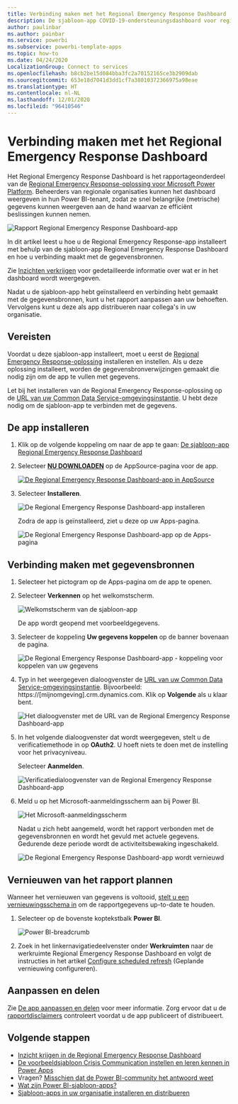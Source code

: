 ```yaml
---
title: Verbinding maken met het Regional Emergency Response Dashboard
description: De sjabloon-app COVID-19-ondersteuningsdashboard voor regionale noodhulp ophalen en installeren en verbinding maken met gegevens
author: paulinbar
ms.author: painbar
ms.service: powerbi
ms.subservice: powerbi-template-apps
ms.topic: how-to
ms.date: 04/24/2020
LocalizationGroup: Connect to services
ms.openlocfilehash: b8cb2be15d084bba3fc2a70152165ce3b2909dab
ms.sourcegitcommit: 653e18d7041d3dd1cf7a38010372366975a98eae
ms.translationtype: HT
ms.contentlocale: nl-NL
ms.lasthandoff: 12/01/2020
ms.locfileid: "96410546"
---
```

# <a name="connect-to-the-regional-emergency-response-dashboard"></a>Verbinding maken met het Regional Emergency Response Dashboard
Het Regional Emergency Response Dashboard is het rapportageonderdeel van de [Regional Emergency Response-oplossing voor Microsoft Power Platform](/powerapps/sample-apps/regional-emergency-response/overview). Beheerders van regionale organisaties kunnen het dashboard weergeven in hun Power BI-tenant, zodat ze snel belangrijke (metrische) gegevens kunnen weergeven aan de hand waarvan ze efficiënt beslissingen kunnen nemen.

![Rapport Regional Emergency Response Dashboard-app](media/service-connect-to-regional-emergency-response/service-regional-emergency-response-app-report.png)

In dit artikel leest u hoe u de Regional Emergency Response-app installeert met behulp van de sjabloon-app Regional Emergency Response Dashboard en hoe u verbinding maakt met de gegevensbronnen.

Zie [Inzichten verkrijgen](/powerapps/sample-apps/regional-emergency-response/portals-admin-reporting#get-insights) voor gedetailleerde informatie over wat er in het dashboard wordt weergegeven.

Nadat u de sjabloon-app hebt geïnstalleerd en verbinding hebt gemaakt met de gegevensbronnen, kunt u het rapport aanpassen aan uw behoeften. Vervolgens kunt u deze als app distribueren naar collega's in uw organisatie.

## <a name="prerequisites"></a>Vereisten

Voordat u deze sjabloon-app installeert, moet u eerst de [Regional Emergency Response-oplossing](/powerapps/sample-apps/regional-emergency-response/deploy) installeren en instellen. Als u deze oplossing installeert, worden de gegevensbronverwijzingen gemaakt die nodig zijn om de app te vullen met gegevens.

Let bij het installeren van de Regional Emergency Response-oplossing op de [URL van uw Common Data Service-omgevingsinstantie](/powerapps/sample-apps/regional-emergency-response/deploy#step-5-configure-and-publish-power-bi-dashboard). U hebt deze nodig om de sjabloon-app te verbinden met de gegevens.

## <a name="install-the-app"></a>De app installeren

1. Klik op de volgende koppeling om naar de app te gaan: [De sjabloon-app Regional Emergency Response Dashboard](https://appsource.microsoft.com/product/power-bi/powerapps_cxo.regional_response)

1. Selecteer [**NU DOWNLOADEN**](https://appsource.microsoft.com/product/power-bi/powerapps_cxo.regional_response) op de AppSource-pagina voor de app.

    [![De Regional Emergency Response Dashboard-app in AppSource](media/service-connect-to-regional-emergency-response/service-regional-emergency-response-app-appsource-get-it-now.png)](https://appsource.microsoft.com/product/power-bi/powerapps_cxo.regional_response)

1. Selecteer **Installeren**. 

    ![De Regional Emergency Response Dashboard-app installeren](media/service-connect-to-regional-emergency-response/service-regional-emergency-response-select-install.png)

    Zodra de app is geïnstalleerd, ziet u deze op uw Apps-pagina.

   ![De Regional Emergency Response Dashboard-app op de Apps-pagina](media/service-connect-to-regional-emergency-response/service-regional-emergency-response-app-apps-page-icon.png)

## <a name="connect-to-data-sources"></a>Verbinding maken met gegevensbronnen

1. Selecteer het pictogram op de Apps-pagina om de app te openen.

1. Selecteer **Verkennen** op het welkomstscherm.

   ![Welkomstscherm van de sjabloon-app](media/service-connect-to-regional-emergency-response/service-regional-emergency-response-app-splash-screen.png)

   De app wordt geopend met voorbeeldgegevens.

1. Selecteer de koppeling **Uw gegevens koppelen** op de banner bovenaan de pagina.

   ![De Regional Emergency Response Dashboard-app - koppeling voor koppelen van uw gegevens](media/service-connect-to-regional-emergency-response/service-regional-emergency-response-app-connect-data.png)

1. Typ in het weergegeven dialoogvenster de [URL van uw Common Data Service-omgevingsinstantie](/powerapps/sample-apps/emergency-response/deploy-configure#publish-the-power-bi-dashboard). Bijvoorbeeld: https://[mijnomgeving].crm.dynamics.com. Klik op **Volgende** als u klaar bent.

   ![Het dialoogvenster met de URL van de Regional Emergency Response Dashboard-app](media/service-connect-to-regional-emergency-response/service-regional-emergency-response-app-url-dialog.png)

1. In het volgende dialoogvenster dat wordt weergegeven, stelt u de verificatiemethode in op **OAuth2**. U hoeft niets te doen met de instelling voor het privacyniveau.

   Selecteer **Aanmelden**.

   ![Verificatiedialoogvenster van de Regional Emergency Response Dashboard-app](media/service-connect-to-regional-emergency-response/service-regional-emergency-response-app-authentication-dialog.png)

1. Meld u op het Microsoft-aanmeldingsscherm aan bij Power BI.

   ![Het Microsoft-aanmeldingsscherm](media/service-connect-to-regional-emergency-response/service-regional-emergency-response-app-microsoft-login.png)

   Nadat u zich hebt aangemeld, wordt het rapport verbonden met de gegevensbronnen en wordt het gevuld met actuele gegevens. Gedurende deze periode wordt de activiteitsbewaking ingeschakeld.

   ![De Regional Emergency Response Dashboard-app wordt vernieuwd](media/service-connect-to-regional-emergency-response/service-regional-emergency-response-app-refresh-monitor.png)

## <a name="schedule-report-refresh"></a>Vernieuwen van het rapport plannen

Wanneer het vernieuwen van gegevens is voltooid, [stelt u een vernieuwingsschema in](../connect-data/refresh-scheduled-refresh.md) om de rapportgegevens up-to-date te houden.

1. Selecteer op de bovenste koptekstbalk **Power BI**.

   ![Power BI-breadcrumb](media/service-connect-to-regional-emergency-response/service-regional-emergency-response-app-powerbi-breadcrumb.png)

1. Zoek in het linkernavigatiedeelvenster onder **Werkruimten** naar de werkruimte Regional Emergency Response Dashboard en volgt de instructies in het artikel [Configure scheduled refresh](../connect-data/refresh-scheduled-refresh.md) (Geplande vernieuwing configureren).

## <a name="customize-and-share"></a>Aanpassen en delen

Zie [De app aanpassen en delen](../connect-data/service-template-apps-install-distribute.md#customize-and-share-the-app) voor meer informatie. Zorg ervoor dat u de [rapportdisclaimers](/powerapps/sample-apps/regional-emergency-response/overview#disclaimer) controleert voordat u de app publiceert of distribueert.

## <a name="next-steps"></a>Volgende stappen
* [Inzicht krijgen in de Regional Emergency Response Dashboard](/powerapps/sample-apps/regional-emergency-response/portals-admin-reporting#get-insights)
* [De voorbeeldsjabloon Crisis Communication instellen en leren kennen in Power Apps](/powerapps/maker/canvas-apps/sample-crisis-communication-app)
* Vragen? [Misschien dat de Power BI-community het antwoord weet](https://community.powerbi.com/)
* [Wat zijn Power BI-sjabloon-apps?](../connect-data/service-template-apps-overview.md)
* [Sjabloon-apps in uw organisatie installeren en distribueren](../connect-data/service-template-apps-install-distribute.md)